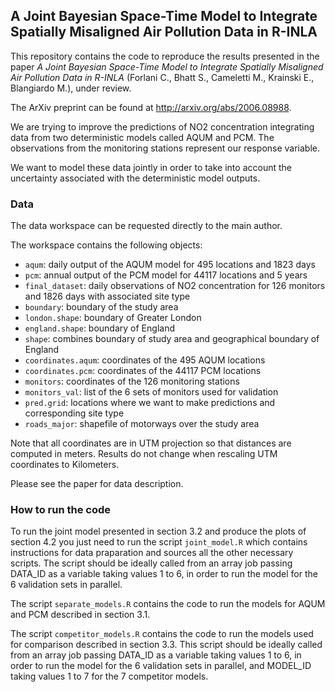 A Joint Bayesian Space-Time Model to Integrate Spatially Misaligned Air Pollution Data in R-INLA
------------------------------------------------------------------------------------------------

This repository contains the code to reproduce the results presented in
the paper *A Joint Bayesian Space-Time Model to Integrate Spatially
Misaligned Air Pollution Data in R-INLA* (Forlani C., Bhatt S.,
Cameletti M., Krainski E., Blangiardo M.), under review.

The ArXiv preprint can be found at <http://arxiv.org/abs/2006.08988>.

We are trying to improve the predictions of NO2 concentration
integrating data from two deterministic models called AQUM and PCM. The
observations from the monitoring stations represent our response
variable.

We want to model these data jointly in order to take into account the
uncertainty associated with the deterministic model outputs.

### Data

The data workspace can be requested directly to the main author.

The workspace contains the following objects:

-   `aqum`: daily output of the AQUM model for 495 locations and 1823
    days
-   `pcm`: annual output of the PCM model for 44117 locations and 5
    years
-   `final_dataset`: daily observations of NO2 concentration for 126
    monitors and 1826 days with associated site type
-   `boundary`: boundary of the study area
-   `london.shape`: boundary of Greater London
-   `england.shape`: boundary of England
-   `shape`: combines boundary of study area and geographical boundary
    of England
-   `coordinates.aqum`: coordinates of the 495 AQUM locations
-   `coordinates.pcm`: coordinates of the 44117 PCM locations
-   `monitors`: coordinates of the 126 monitoring stations
-   `monitors_val`: list of the 6 sets of monitors used for validation
-   `pred.grid`: locations where we want to make predictions and
    corresponding site type
    <!-- * `pred.grid.aqum`: values of AQUM interpolated at the prediction grid nodes, for each day (not used for the joint model predictions) -->
    <!-- * `pred.grid.pcm`: values of PCM interpolated at the prediction grid nodes, for each year (not used for the joint model predictions) -->
-   `roads_major`: shapefile of motorways over the study area

Note that all coordinates are in UTM projection so that distances are
computed in meters. Results do not change when rescaling UTM coordinates
to Kilometers.

Please see the paper for data description.

### How to run the code

To run the joint model presented in section 3.2 and produce the plots of
section 4.2 you just need to run the script `joint_model.R` which
contains instructions for data praparation and sources all the other
necessary scripts. The script should be ideally called from an array job
passing DATA\_ID as a variable taking values 1 to 6, in order to run the
model for the 6 validation sets in parallel.

The script `separate_models.R` contains the code to run the models for
AQUM and PCM described in section 3.1.

The script `competitor_models.R` contains the code to run the models
used for comparison described in section 3.3. This script should be
ideally called from an array job passing DATA\_ID as a variable taking
values 1 to 6, in order to run the model for the 6 validation sets in
parallel, and MODEL\_ID taking values 1 to 7 for the 7 competitor
models.

<!-- These can also be run manually setting `data_id` (1 to 6) and `formula_id` (1 to 9) once the data are loaded. -->
<!-- ### Notes on the notation -->
<!-- Please see the paper for details on the model specification. -->
<!-- The following are differences in the notation from the paper to the code: -->
<!-- * $y_1$ is referred to as `pcm` -->
<!-- * $y_2$ is referred to as `aqum` -->
<!-- * $y_3$ is referred to as `y` -->
<!-- * $z_1$ is referred to as `z1`, the copy for y as `z13`, the copy for AQUM as `z12` -->
<!-- * $z_2$ is referred to as `z2`, and the copy for y as `z23` -->
<!-- * $z_3$ is referred to as `z3` -->
<!-- * $\lambda_{1,2}$ is automatically called `Beta for z12` and its prior is called `lambda12`  -->
<!-- * $\lambda_{1,3}$ is automatically called `Beta for z13` and its prior is called `lambda13` -->
<!-- * $\lambda_{2,3}$ is automatically called `Beta for z23` and its prior is called `lambda23` -->
<!-- * The intercepts are `alpha1`, `alpha2` and `alpha3` -->
<!-- * $\beta_{k_s}$ are `betaURB` and `betaRKS` respectively -->
<!---

# Model specification


### Data 

* PCM covariate ($Y_{1}$): annual ($t_1=5$) NO2 concentration output from deterministic model at $s_1=44117$ grid nodes
* AQUM covariate ($Y_{2}$): daily ($t_2=1826$) NO2 concentration output from deterministic model at $s_2=495$ grid nodes
* Response variable ($Y_{3}$): daily NO2 concentration at $s_3=126$ monitoring stations for $t=1,\dots,t_2$, $t_2=1826$ consecutive days (time series are not all complete)
* Site type covariate: categorical variable associated with the monitoring stations ($k=0$: rural (reference), $k=1$: urban and $k=2$: road-kerb side)

### Assumptions
* AQUM provides spatial and temporal information 
* PCM provides spatial-only information because temporal resolution is very low
* Underlying spatial field ($z_1(s)$) is the same for PCM, AQUM and monitor observations (they all measure NO$_2$ concentration)
* Underlying temporal field ($z_2(t)$) is the same for AQUM and monitor observations (they both measure NO$_2$ concentration)

### Level 1:

Let $y_i(s,t)$ denote the PCM ($i=1$) and AQUM ($i=2$) data and the observed NO$_2$ concentration ($i=3$) at the generic time point $t$ and site $s$, on the logarithmic scale. These are assumed to be normally distributed, with mean $\eta_i(s,t)$ and measurement error variance $\sigma^2_{\epsilon_i}$: 

$y_1(s,t) \sim N(\eta_1(s), \sigma^{2}_{\epsilon_1}) \qquad \text{(PCM)}$

$y_2(s,t) \sim N(\eta_2(t), \sigma^{2}_{\epsilon_2}) \qquad \text{(AQUM)}$

$y_3(s,t) \sim N(\eta_3(s,t), \sigma^{2}_{\epsilon_3}) \qquad \text{(Ground observations)}$

The three corresponding linear predictors are:

$\eta_1(s) = \alpha_1 + z_1(s) \qquad \text{(PCM)}$

$\eta_2(t) = \alpha_2 + z_2(t) \qquad \text{(AQUM)}$

$\eta_3(s,t) = \alpha_1 + \alpha_2 + \alpha_3  + \beta_{k_s} + \lambda_{1,3} z_1(s) + \lambda_{2,3} z_2(t) + z_3(t,k{_s})$

where 

* $\alpha_i$ are the intercepts
* $\lambda_{i,j}$ are optional scaling parameters
* $\beta_{k_s}$ is the fixed effects for the site type as categorical variable ($k=0$: rural (reference), $k=1$: urban and $k=2$: road-kerb side)
* $z_1$ and $z_2$ are the shared random effects
* $z_3(t,k{_s})$ is an interaction term which allows for a different residual temporal trend for each site type

### Level 2

* $\boldsymbol{z}_1 \sim MVN(\textbf{0}, \sigma^2_{z_1}\boldsymbol{\Sigma})$ is the common spatial latent field, with $\boldsymbol{\Sigma}$ being the correlation matrix defined by the Mat\'ern stationary and isotropic covariance function. Note that $\boldsymbol{z}_1$ is then calibrated on the monitor observations through $\lambda_{1,3}$ and $\lambda_{1,3}$. 
* $z_2(t)$ is the $t$-th element of the temporal latent field $\boldsymbol{z_2}$, and is modelled as a random walk: $z_2(t) \sim N(z_2(t-1), \sigma^2_{z_2})$. %This is defined on AQUM and copied in $\boldsymbol{\eta_3}$ with a calibration coefficient.
Similarly to $\boldsymbol{z}_1$, $\boldsymbol{z}_2$ is calibrated on the monitor observations through $\lambda_{2,3}$. 
* $z_3(t,k{_s})$ is the residual temporal trend assumed to be different for each site type (rural, urban, road-kerb side), and modelled as first order autoregressive $z_3(t,k{_s}) \sim N(\rho z_3(t-1,k{_s}), \sigma^2_{z_3})$. In other words, we assume conditionally independent replications of the same latent field for each site type, with shared hyperparameters.



### Level 3

* $log(1/\sigma^2_{z_1}) \sim logGamma(1, 5e-05)$
 
* $log(1/\sigma^2_{z_3}) \sim logGamma(1, 5e-05)$
 
* $P(\sigma_{z_2}>SD(AQUM))=0.01$

* $\rho \sim N(0.3,0.5)$ 
 
* $P(r<r_0)=0.95$, where $r_0 = 1/5$ of the domain size
 
* $P(\sigma_{z_2}>\sigma_0)=0.5$, where $\sigma_0 = 100$.

* $log(1/\sigma^2_{\epsilon_i}) \sim logGamma(1, 5e-05)$, $i=1,2,3$
 
* $\alpha_i, \beta_{k{_s}} \sim N(0,1000)$
 
* $\lambda_{1,3}, \lambda_{2,3} \sim N(1, 0.01)$


-->
